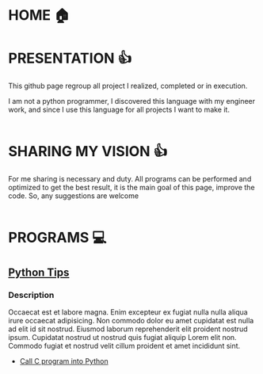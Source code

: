 # HOME :house:
<!--- Add Picture-->
# PRESENTATION :thumbsup:

This github page regroup all project I realized, completed or in execution.

I am not a python programmer, I discovered this language with my engineer work, and since I use this language for all projects I want to make it.</br></br>



# SHARING MY VISION :thumbsup:

For me sharing is necessary and duty.
All programs can be performed and optimized to get the best result, it is the main goal of this page, improve the code.
So, any suggestions are welcome </br></br>

# PROGRAMS :computer:

## [Python Tips](https://github.com/nekcorp/Tips)

### Description

Occaecat est et labore magna. Enim excepteur ex fugiat nulla nulla aliqua irure occaecat adipisicing. Non commodo dolor eu amet cupidatat est nulla ad elit id sit nostrud. Eiusmod laborum reprehenderit elit proident nostrud ipsum. Cupidatat nostrud ut nostrud quis fugiat aliquip Lorem elit non. Commodo fugiat et nostrud velit cillum proident et amet incididunt sint.

* [Call C program into Python ](https://github.com/nekcorp/Tips/tree/master/Call_C_into_Python)